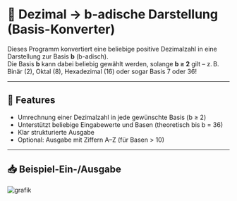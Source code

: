 # 🔢 Dezimal → b-adische Darstellung (Basis-Konverter)

Dieses Programm konvertiert eine beliebige positive Dezimalzahl in eine Darstellung zur Basis **b** (b-adisch).  
Die Basis **b** kann dabei beliebig gewählt werden, solange **b ≥ 2** gilt – z. B. Binär (2), Oktal (8), Hexadezimal (16) oder sogar Basis 7 oder 36!

---

## 🧠 Features

- Umrechnung einer Dezimalzahl in jede gewünschte Basis (b ≥ 2)
- Unterstützt beliebige Eingabewerte und Basen (theoretisch bis b = 36)
- Klar strukturierte Ausgabe
- Optional: Ausgabe mit Ziffern A–Z (für Basen > 10)

---

## 📥 Beispiel-Ein-/Ausgabe

![grafik](https://github.com/user-attachments/assets/7691161d-bb6a-402f-9fb3-c99d4f13415c)

